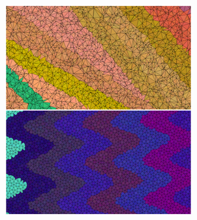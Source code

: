 <div id="cf">
  <img class="bottom" src="samples/image-1.svg" />
  <img class="top" src="samples/image-2.svg" />
</div>
